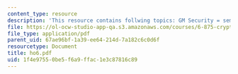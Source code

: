 ```yaml
---
content_type: resource
description: 'This resource contains follwing topics: GM Security = semantic Security.'
file: https://ol-ocw-studio-app-qa.s3.amazonaws.com/courses/6-875-cryptography-and-cryptanalysis-spring-2005/1f4e97550be5f6a9ffac1e3c87816c89_ho6.pdf
file_type: application/pdf
parent_uid: 67ae96bf-1a39-ee64-214d-7a182c6c0d6f
resourcetype: Document
title: ho6.pdf
uid: 1f4e9755-0be5-f6a9-ffac-1e3c87816c89
---
```

